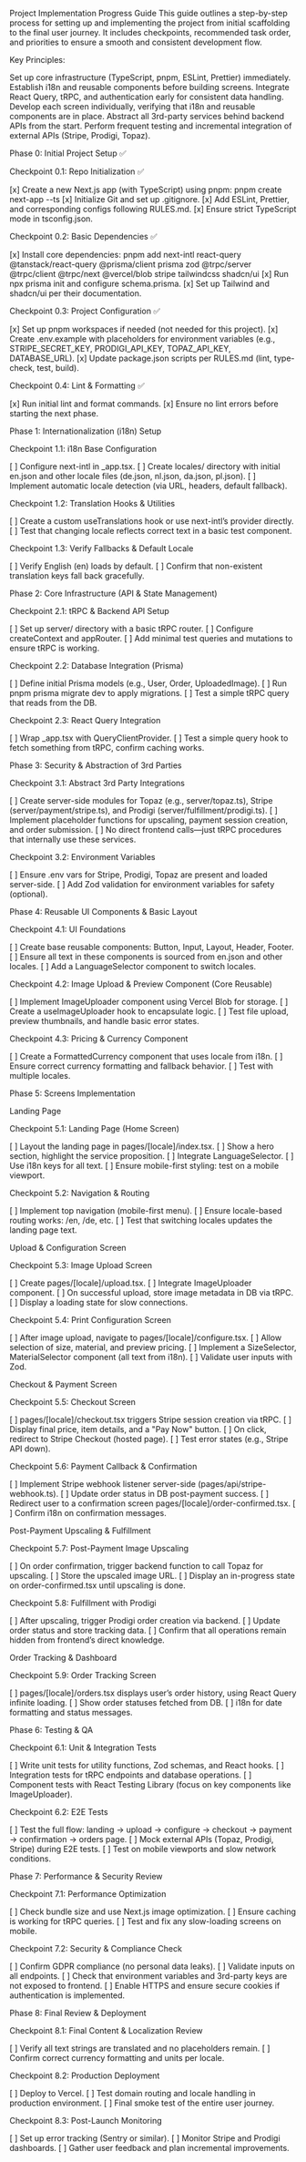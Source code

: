 Project Implementation Progress Guide
This guide outlines a step-by-step process for setting up and implementing the project from initial scaffolding to the final user journey. It includes checkpoints, recommended task order, and priorities to ensure a smooth and consistent development flow.

Key Principles:

Set up core infrastructure (TypeScript, pnpm, ESLint, Prettier) immediately.
Establish i18n and reusable components before building screens.
Integrate React Query, tRPC, and authentication early for consistent data handling.
Develop each screen individually, verifying that i18n and reusable components are in place.
Abstract all 3rd-party services behind backend APIs from the start.
Perform frequent testing and incremental integration of external APIs (Stripe, Prodigi, Topaz).

Phase 0: Initial Project Setup ✅

Checkpoint 0.1: Repo Initialization ✅

[x] Create a new Next.js app (with TypeScript) using pnpm: pnpm create next-app --ts
[x] Initialize Git and set up .gitignore.
[x] Add ESLint, Prettier, and corresponding configs following RULES.md.
[x] Ensure strict TypeScript mode in tsconfig.json.

Checkpoint 0.2: Basic Dependencies ✅

[x] Install core dependencies: pnpm add next-intl react-query @tanstack/react-query @prisma/client prisma zod @trpc/server @trpc/client @trpc/next @vercel/blob stripe tailwindcss shadcn/ui
[x] Run npx prisma init and configure schema.prisma.
[x] Set up Tailwind and shadcn/ui per their documentation.

Checkpoint 0.3: Project Configuration ✅

[x] Set up pnpm workspaces if needed (not needed for this project).
[x] Create .env.example with placeholders for environment variables (e.g., STRIPE_SECRET_KEY, PRODIGI_API_KEY, TOPAZ_API_KEY, DATABASE_URL).
[x] Update package.json scripts per RULES.md (lint, type-check, test, build).

Checkpoint 0.4: Lint & Formatting ✅

[x] Run initial lint and format commands.
[x] Ensure no lint errors before starting the next phase.

Phase 1: Internationalization (i18n) Setup

Checkpoint 1.1: i18n Base Configuration

[ ] Configure next-intl in \_app.tsx.
[ ] Create locales/ directory with initial en.json and other locale files (de.json, nl.json, da.json, pl.json).
[ ] Implement automatic locale detection (via URL, headers, default fallback).

Checkpoint 1.2: Translation Hooks & Utilities

[ ] Create a custom useTranslations hook or use next-intl’s provider directly.
[ ] Test that changing locale reflects correct text in a basic test component.

Checkpoint 1.3: Verify Fallbacks & Default Locale

[ ] Verify English (en) loads by default.
[ ] Confirm that non-existent translation keys fall back gracefully.

Phase 2: Core Infrastructure (API & State Management)

Checkpoint 2.1: tRPC & Backend API Setup

[ ] Set up server/ directory with a basic tRPC router.
[ ] Configure createContext and appRouter.
[ ] Add minimal test queries and mutations to ensure tRPC is working.

Checkpoint 2.2: Database Integration (Prisma)

[ ] Define initial Prisma models (e.g., User, Order, UploadedImage).
[ ] Run pnpm prisma migrate dev to apply migrations.
[ ] Test a simple tRPC query that reads from the DB.

Checkpoint 2.3: React Query Integration

[ ] Wrap \_app.tsx with QueryClientProvider.
[ ] Test a simple query hook to fetch something from tRPC, confirm caching works.

Phase 3: Security & Abstraction of 3rd Parties

Checkpoint 3.1: Abstract 3rd Party Integrations

[ ] Create server-side modules for Topaz (e.g., server/topaz.ts), Stripe (server/payment/stripe.ts), and Prodigi (server/fulfillment/prodigi.ts).
[ ] Implement placeholder functions for upscaling, payment session creation, and order submission.
[ ] No direct frontend calls—just tRPC procedures that internally use these services.

Checkpoint 3.2: Environment Variables

[ ] Ensure .env vars for Stripe, Prodigi, Topaz are present and loaded server-side.
[ ] Add Zod validation for environment variables for safety (optional).

Phase 4: Reusable UI Components & Basic Layout

Checkpoint 4.1: UI Foundations

[ ] Create base reusable components: Button, Input, Layout, Header, Footer.
[ ] Ensure all text in these components is sourced from en.json and other locales.
[ ] Add a LanguageSelector component to switch locales.

Checkpoint 4.2: Image Upload & Preview Component (Core Reusable)

[ ] Implement ImageUploader component using Vercel Blob for storage.
[ ] Create a useImageUploader hook to encapsulate logic.
[ ] Test file upload, preview thumbnails, and handle basic error states.

Checkpoint 4.3: Pricing & Currency Component

[ ] Create a FormattedCurrency component that uses locale from i18n.
[ ] Ensure correct currency formatting and fallback behavior.
[ ] Test with multiple locales.

Phase 5: Screens Implementation

Landing Page

Checkpoint 5.1: Landing Page (Home Screen)

[ ] Layout the landing page in pages/[locale]/index.tsx.
[ ] Show a hero section, highlight the service proposition.
[ ] Integrate LanguageSelector.
[ ] Use i18n keys for all text.
[ ] Ensure mobile-first styling: test on a mobile viewport.

Checkpoint 5.2: Navigation & Routing

[ ] Implement top navigation (mobile-first menu).
[ ] Ensure locale-based routing works: /en, /de, etc.
[ ] Test that switching locales updates the landing page text.

Upload & Configuration Screen

Checkpoint 5.3: Image Upload Screen

[ ] Create pages/[locale]/upload.tsx.
[ ] Integrate ImageUploader component.
[ ] On successful upload, store image metadata in DB via tRPC.
[ ] Display a loading state for slow connections.

Checkpoint 5.4: Print Configuration Screen

[ ] After image upload, navigate to pages/[locale]/configure.tsx.
[ ] Allow selection of size, material, and preview pricing.
[ ] Implement a SizeSelector, MaterialSelector component (all text from i18n).
[ ] Validate user inputs with Zod.

Checkout & Payment Screen

Checkpoint 5.5: Checkout Screen

[ ] pages/[locale]/checkout.tsx triggers Stripe session creation via tRPC.
[ ] Display final price, item details, and a "Pay Now" button.
[ ] On click, redirect to Stripe Checkout (hosted page).
[ ] Test error states (e.g., Stripe API down).

Checkpoint 5.6: Payment Callback & Confirmation

[ ] Implement Stripe webhook listener server-side (pages/api/stripe-webhook.ts).
[ ] Update order status in DB post-payment success.
[ ] Redirect user to a confirmation screen pages/[locale]/order-confirmed.tsx.
[ ] Confirm i18n on confirmation messages.

Post-Payment Upscaling & Fulfillment

Checkpoint 5.7: Post-Payment Image Upscaling

[ ] On order confirmation, trigger backend function to call Topaz for upscaling.
[ ] Store the upscaled image URL.
[ ] Display an in-progress state on order-confirmed.tsx until upscaling is done.

Checkpoint 5.8: Fulfillment with Prodigi

[ ] After upscaling, trigger Prodigi order creation via backend.
[ ] Update order status and store tracking data.
[ ] Confirm that all operations remain hidden from frontend’s direct knowledge.

Order Tracking & Dashboard

Checkpoint 5.9: Order Tracking Screen

[ ] pages/[locale]/orders.tsx displays user’s order history, using React Query infinite loading.
[ ] Show order statuses fetched from DB.
[ ] i18n for date formatting and status messages.

Phase 6: Testing & QA

Checkpoint 6.1: Unit & Integration Tests

[ ] Write unit tests for utility functions, Zod schemas, and React hooks.
[ ] Integration tests for tRPC endpoints and database operations.
[ ] Component tests with React Testing Library (focus on key components like ImageUploader).

Checkpoint 6.2: E2E Tests

[ ] Test the full flow: landing → upload → configure → checkout → payment → confirmation → orders page.
[ ] Mock external APIs (Topaz, Prodigi, Stripe) during E2E tests.
[ ] Test on mobile viewports and slow network conditions.

Phase 7: Performance & Security Review

Checkpoint 7.1: Performance Optimization

[ ] Check bundle size and use Next.js image optimization.
[ ] Ensure caching is working for tRPC queries.
[ ] Test and fix any slow-loading screens on mobile.

Checkpoint 7.2: Security & Compliance Check

[ ] Confirm GDPR compliance (no personal data leaks).
[ ] Validate inputs on all endpoints.
[ ] Check that environment variables and 3rd-party keys are not exposed to frontend.
[ ] Enable HTTPS and ensure secure cookies if authentication is implemented.

Phase 8: Final Review & Deployment

Checkpoint 8.1: Final Content & Localization Review

[ ] Verify all text strings are translated and no placeholders remain.
[ ] Confirm correct currency formatting and units per locale.

Checkpoint 8.2: Production Deployment

[ ] Deploy to Vercel.
[ ] Test domain routing and locale handling in production environment.
[ ] Final smoke test of the entire user journey.

Checkpoint 8.3: Post-Launch Monitoring

[ ] Set up error tracking (Sentry or similar).
[ ] Monitor Stripe and Prodigi dashboards.
[ ] Gather user feedback and plan incremental improvements.
